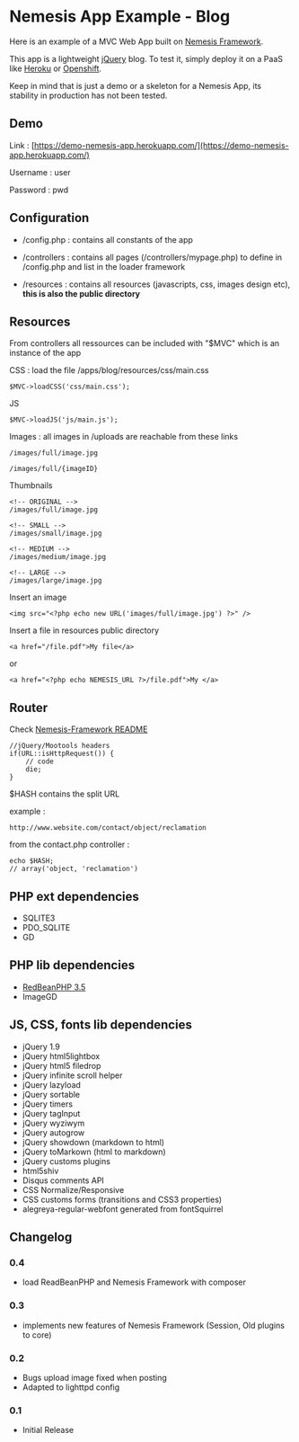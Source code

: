 # Nemesis App Example - Blog #

Here is an example of a MVC Web App built on [Nemesis Framework](https://github.com/kimihub/nemesis-framework).

This app is a lightweight [jQuery](https://www.jquery.com) blog. To test it, simply deploy it on a PaaS like [Heroku](https://www.heroku.com/) or [Openshift](https://www.openshift.com/).

Keep in mind that is just a demo or a skeleton for a Nemesis App, its stability in production has not been tested.


Demo
------------

Link : [https://demo-nemesis-app.herokuapp.com/](https://demo-nemesis-app.herokuapp.com/)

Username : user

Password : pwd


Configuration
------------

* /config.php : contains all constants of the app

* /controllers : contains all pages (/controllers/mypage.php) to define in /config.php and list in the loader framework

* /resources : contains all resources (javascripts, css, images design etc), **this is also the public directory**


Resources
------------

From controllers all ressources can be included with "$MVC" which is an instance of the app

CSS : load the file /apps/blog/resources/css/main.css

	$MVC->loadCSS('css/main.css');

JS

	$MVC->loadJS('js/main.js');


Images : all images in /uploads are reachable from these links

	/images/full/image.jpg

	/images/full/{imageID}


Thumbnails

	<!-- ORIGINAL -->
	/images/full/image.jpg

	<!-- SMALL -->
	/images/small/image.jpg

	<!-- MEDIUM -->
	/images/medium/image.jpg

	<!-- LARGE -->
	/images/large/image.jpg


Insert an image

	<img src="<?php echo new URL('images/full/image.jpg') ?>" />

Insert a file in resources public directory

	<a href="/file.pdf">My file</a>

or

	<a href="<?php echo NEMESIS_URL ?>/file.pdf">My </a>



Router
------------
Check [Nemesis-Framework README](https://github.com/kimihub/nemesis-framework)

    //jQuery/Mootools headers
	if(URL::isHttpRequest()) {
		// code
		die;
	}


$HASH contains the split URL

example :

	http://www.website.com/contact/object/reclamation


from the contact.php controller :

	echo $HASH;
	// array('object, 'reclamation')


PHP ext dependencies
------------
* SQLITE3
* PDO_SQLITE
* GD

PHP lib dependencies
------------
* [RedBeanPHP 3.5](http://www.redbeanphp.com/)
* ImageGD

JS, CSS, fonts lib dependencies
------------
* jQuery 1.9
* jQuery html5lightbox
* jQuery html5 filedrop
* jQuery infinite scroll helper
* jQuery lazyload
* jQuery sortable
* jQuery timers
* jQuery tagInput
* jQuery wyziwym
* jQuery autogrow
* jQuery showdown (markdown to html)
* jQuery toMarkown (html to markdown)
* jQuery customs plugins
* html5shiv
* Disqus comments API
* CSS Normalize/Responsive
* CSS customs forms (transitions and CSS3 properties)
* alegreya-regular-webfont generated from fontSquirrel


Changelog
------------

### 0.4
* load ReadBeanPHP and Nemesis Framework with composer

### 0.3
* implements new features of Nemesis Framework (Session, Old plugins to core)

### 0.2
* Bugs upload image fixed when posting
* Adapted to lighttpd config

### 0.1
* Initial Release
